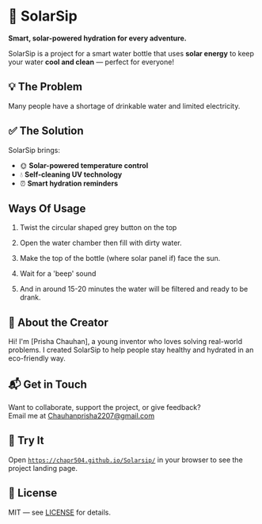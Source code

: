 # 🚀 SolarSip

**Smart, solar-powered hydration for every adventure.**

SolarSip is a project for a smart water bottle that uses **solar energy** to keep your water **cool and clean** — perfect for everyone!

## 💡 The Problem

Many people have a shortage of drinkable water and limited electricity.

## ✅ The Solution

SolarSip brings:

- 🌞 **Solar-powered temperature control**
- 💧 **Self-cleaning UV technology**
- ⏰ **Smart hydration reminders**
  
## Ways Of Usage

1) Twist the circular shaped grey button on the top


2) Open the water chamber then fill with dirty water.


3) Make the top of the bottle (where solar panel if) face the sun.


4) Wait for a 'beep' sound


5) And in around 15-20 minutes the water will be filtered and ready to be drank.



   
## 👤 About the Creator

Hi! I'm [Prisha Chauhan], a young inventor who loves solving real-world problems. I created SolarSip to help people stay healthy and hydrated in an eco-friendly way.

## 📬 Get in Touch

Want to collaborate, support the project, or give feedback?  
Email me at [Chauhanprisha2207@gmail.com](mailto:Chauhanprisha2207@gmail.com)

## 🚀 Try It

Open [`https://chapr504.github.io/Solarsip/`](https://chapr504.github.io/Solarsip/) in your browser to see the project landing page.

## 📄 License

MIT — see [LICENSE](LICENSE) for details.
